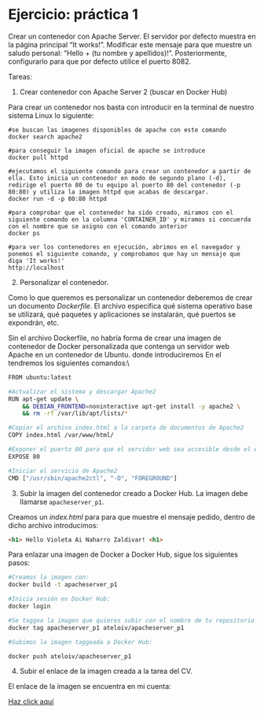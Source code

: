 # Ejercicio: práctica 1

Crear un contenedor con Apache Server. El servidor por defecto muestra en la página principal “It works!”. Modificar este mensaje para que muestre un saludo personal: “Hello + (tu nombre y apellidos)!”. Posteriormente, configurarlo para que por defecto utilice el puerto 8082.

Tareas:

1. Crear contenedor con Apache Server 2 (buscar en Docker Hub)

Para crear un contenedor nos basta con introducir en la terminal de nuestro sistema Linux lo siguiente:
```
#se buscan las imagenes disponibles de apache con este comando 
docker search apache2

#para conseguir la imagen oficial de apache se introduce
docker pull httpd

#ejecutamos el siguiente comando para crear un contenedor a partir de ella. Esto inicia un contenedor en modo de segundo plano (-d), redirige el puerto 80 de tu equipo al puerto 80 del contenedor (-p 80:80) y utiliza la imagen httpd que acabas de descargar.
docker run -d -p 80:80 httpd

#para comprobar que el contenedor ha sido creado, miramos con el siguiente comando en la columna 'CONTAINER_ID' y miramos si concuerda con el nombre que se asigno con el comando anterior
docker ps

#para ver los contenedores en ejecución, abrimos en el navegador y ponemos el siguiente comando, y comprobamos que hay un mensaje que diga 'It works!'
http://localhost

```
2. Personalizar el contenedor. 

Como lo que queremos es personalizar un contenedor deberemos de crear un documento *Dockerfile*. El archivo especifica qué sistema operativo base se utilizará, qué paquetes y aplicaciones se instalarán, qué puertos se expondrán, etc.

Sin el archivo Dockerfile, no habría forma de crear una imagen de contenedor de Docker personalizada que contenga un servidor web Apache en un contenedor de Ubuntu. donde introduciremos En el tendremos los siguientes comandos:\
```bash
FROM ubuntu:latest

#Actualizar el sistema y descargar Apache2
RUN apt-get update \
    && DEBIAN_FRONTEND=noninteractive apt-get install -y apache2 \
    && rm -rf /var/lib/apt/lists/*

#Copiar el archivo index.html a la carpeta de documentos de Apache2
COPY index.html /var/www/html/

#Exponer el puerto 80 para que el servidor web sea accesible desde el exterior
EXPOSE 80

#Iniciar el servicio de Apache2
CMD ["/usr/sbin/apache2ctl", "-D", "FOREGROUND"]
```
3. Subir la imagen del contenedor creado a Docker Hub. La imagen debe llamarse 
`apacheserver_p1`.

Creamos un *index.html* para para que muestre el mensaje pedido, dentro de dicho archivo introducimos:
```html
<h1> Hello Violeta Ai Naharro Zaldivar! <h1>
````

Para enlazar una imagen de Docker a Docker Hub, sigue los siguientes pasos:
```bash
#Creamos la imagen con:
docker build -t apacheserver_p1 

#Inicia sesión en Docker Hub:
docker login

#Se taggea la imagen que quieres subir con el nombre de tu repositorio en Docker Hub:
docker tag apacheserver_p1 ateloiv/apacheserver_p1

#Subimos la imagen taggeada a Docker Hub:

docker push ateloiv/apacheserver_p1
```

4. Subir el enlace de la imagen creada a la tarea del CV.

El enlace de la imagen se encuentra en mi cuenta:

[Haz click aquí](https://hub.docker.com/repository/docker/ateloiv/apacheserver_p1/general)
